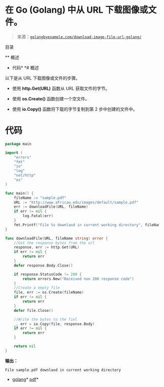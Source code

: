 <!--yml

分类：未分类

日期：2024-10-13 06:09:16

-->

# 在 Go (Golang) 中从 URL 下载图像或文件。

> 来源：[`golangbyexample.com/download-image-file-url-golang/`](https://golangbyexample.com/download-image-file-url-golang/)

目录

**   概述

+   代码*  *# 概述

以下是从 URL 下载图像或文件的步骤。

+   使用 **http.Get(URL)** 函数从 URL 获取文件的字节。

+   使用 **os.Create()** 函数创建一个空文件。

+   使用 **io.Copy()** 函数将下载的字节复制到第 2 步中创建的文件中。

# 代码

```go
package main

import (
	"errors"
	"fmt"
	"io"
	"log"
	"net/http"
	"os"
)

func main() {
	fileName := "sample.pdf"
	URL := "http://www.africau.edu/images/default/sample.pdf"
	err := downloadFile(URL, fileName)
	if err != nil {
		log.Fatal(err)
	}
	fmt.Printf("File %s downlaod in current working directory", fileName)
}

func downloadFile(URL, fileName string) error {
	//Get the response bytes from the url
	response, err := http.Get(URL)
	if err != nil {
		return err
	}
	defer response.Body.Close()

	if response.StatusCode != 200 {
		return errors.New("Received non 200 response code")
	}
	//Create a empty file
	file, err := os.Create(fileName)
	if err != nil {
		return err
	}
	defer file.Close()

	//Write the bytes to the fiel
	_, err = io.Copy(file, response.Body)
	if err != nil {
		return err
	}

	return nil
} 
```

**输出：**

```go
File sample.pdf downlaod in current working directory
```

+   [golang](https://golangbyexample.com/tag/golang/)*   [pdf](https://golangbyexample.com/tag/pdf/)*
